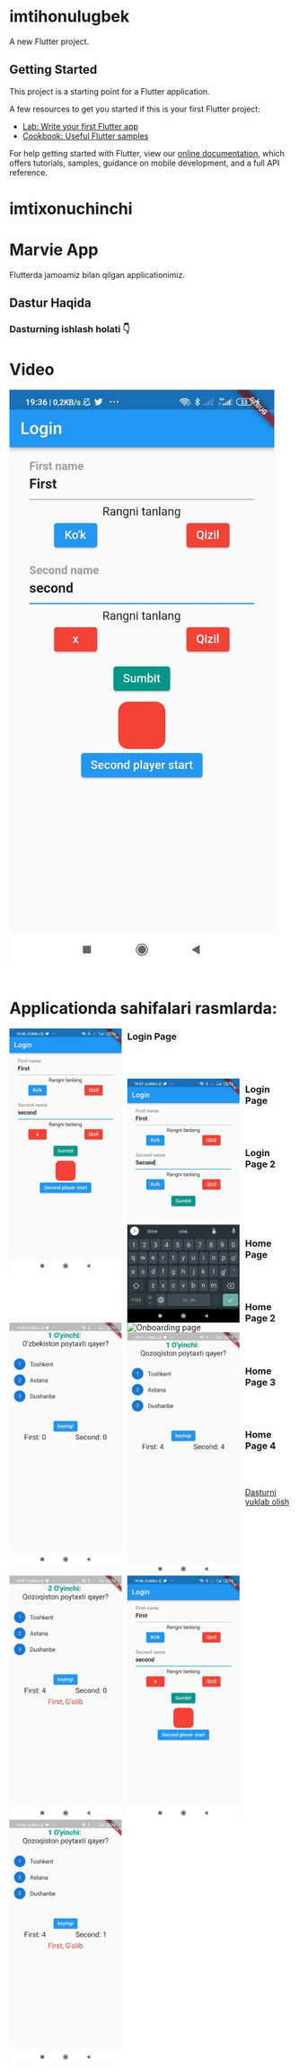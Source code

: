 # imtihonulugbek

A new Flutter project.

## Getting Started

This project is a starting point for a Flutter application.

A few resources to get you started if this is your first Flutter project:

- [Lab: Write your first Flutter app](https://flutter.dev/docs/get-started/codelab)
- [Cookbook: Useful Flutter samples](https://flutter.dev/docs/cookbook)

For help getting started with Flutter, view our
[online documentation](https://flutter.dev/docs), which offers tutorials,
samples, guidance on mobile development, and a full API reference.
# imtixonuchinchi
# Marvie App

Flutterda jamoamiz bilan qilgan applicationimiz.   

## Dastur Haqida
### Dasturning ishlash holati 👇

# Video

[![IMAGE ALT TEXT HERE](https://github.com/KattaDev/imtixonuchinchi/blob/main/rasm/photo_2021-10-19_20-37-38.jpg?raw=true)](https://youtu.be/8v3qMHB0feg)
</br>
</br>
# Applicationda sahifalari rasmlarda: 
 <img src="https://github.com/KattaDev/imtixonuchinchi/blob/main/rasm/photo_2021-10-19_20-37-38.jpg?raw=true"
     alt="Onboarding page"
     style="float: left; margin-right: 10px;" width="200" />
 ### Login Page
 </br>
 </br>
 
  <img src="https://github.com/KattaDev/imtixonuchinchi/blob/main/rasm/photo_2021-10-19_20-37-35.jpg?raw=true"
     alt="Onboarding page"
     style="float: left; margin-right: 10px;" width="200" />
 ### Login Page
 </br>
 </br>
 
 <img src="https://github.com/KattaDev/imtixonuchinchi/blob/main/rasm/photo_2021-10-19_20-37-31.jpg?raw=true"
     alt="Onboarding page"
     style="float: left; margin-right: 10px;" width="200" />
 ### Login Page 2
 </br>
 </br>
 
  <img src="hhttps://github.com/KattaDev/imtixonuchinchi/blob/main/rasm/photo_2021-10-19_20-37-29.jpg?raw=true"
     alt="Onboarding page"
     style="float: left; margin-right: 10px;" width="200" />
 
 </br>
 </br>
  
  <img src="https://github.com/KattaDev/imtixonuchinchi/blob/main/rasm/photo_2021-10-19_20-37-27.jpg?raw=true"
     alt="Onboarding page"
     style="float: left; margin-right: 10px;" width="200" />
 ### Home Page
 </br>
 </br>
  
  <img src="https://github.com/KattaDev/imtixonuchinchi/blob/main/rasm/photo_2021-10-19_20-37-25.jpg?raw=true"
     alt="Onboarding page"
     style="float: left; margin-right: 10px;" width="200" />
 ### Home Page 2
 </br>
 </br>
  
  <img src="https://github.com/KattaDev/imtixonuchinchi/blob/main/rasm/photo_2021-10-19_20-37-38.jpg?raw=true"
     alt="Onboarding page"
     style="float: left; margin-right: 10px;" width="200" />
 ### Home Page 3 
 </br>
 </br>
  
  <img src="https://github.com/KattaDev/imtixonuchinchi/blob/main/rasm/photo_2021-10-19_20-37-22.jpg?raw=true"
     alt="Onboarding page"
     style="float: left; margin-right: 10px;" width="200" />
 ### Home Page 4
 </br>
 </br>
 
 
 <a href="https://github.com/KattaDev/imtixonuchinchi/raw/main/app-arm64-v8a-release.apk" download>Dasturni yuklab olish</a>
    

